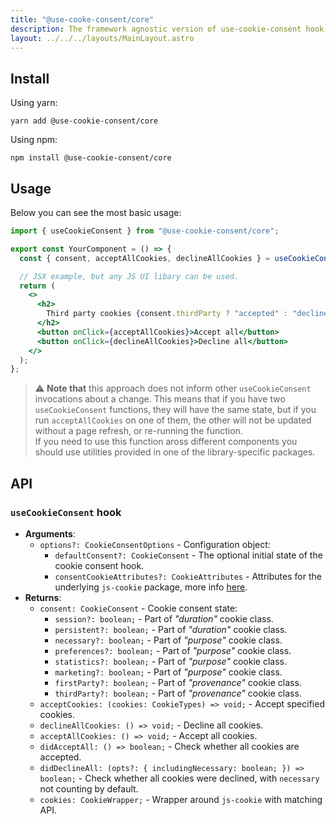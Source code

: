 ```yaml
---
title: "@use-cooke-consent/core"
description: The framework agnostic version of use-cookie-consent hook.
layout: ../../../layouts/MainLayout.astro
---
```


## Install

Using yarn:

```
yarn add @use-cookie-consent/core
```

Using npm:

```
npm install @use-cookie-consent/core
```

## Usage

Below you can see the most basic usage:

```jsx
import { useCookieConsent } from "@use-cookie-consent/core";

export const YourComponent = () => {
  const { consent, acceptAllCookies, declineAllCookies } = useCookieConsent();

  // JSX example, but any JS UI libary can be used.
  return (
    <>
      <h2>
        Third party cookies {consent.thirdParty ? "accepted" : "declined"}
      </h2>
      <button onClick={acceptAllCookies}>Accept all</button>
      <button onClick={declineAllCookies}>Decline all</button>
    </>
  );
};
```

> ⚠️ **Note that** this approach does not inform other `useCookieConsent` invocations about a change. This means that if you have two `useCookieConsent` functions, they will have the same state, but if you run `acceptAllCookies` on one of them, the other will not be updated without a page refresh, or re-running the function. <br />If you need to use this function aross different components you should use utilities provided in one of the library-specific packages.

## API

### `useCookieConsent` hook

- **Arguments**:
  - `options?: CookieConsentOptions` - Configuration object:
    - `defaultConsent?: CookieConsent` - The optional initial state of the cookie consent hook.
    - `consentCookieAttributes?: CookieAttributes` - Attributes for the underlying `js-cookie` package, more info [here](https://github.com/js-cookie/js-cookie).
- **Returns**:
  - `consent: CookieConsent` - Cookie consent state:
    - `session?: boolean;` - Part of _"duration"_ cookie class.
    - `persistent?: boolean;` - Part of _"duration"_ cookie class.
    - `necessary?: boolean;` - Part of _"purpose"_ cookie class.
    - `preferences?: boolean;` - Part of _"purpose"_ cookie class.
    - `statistics?: boolean;` - Part of _"purpose"_ cookie class.
    - `marketing?: boolean;` - Part of _"purpose"_ cookie class.
    - `firstParty?: boolean;` - Part of _"provenance"_ cookie class.
    - `thirdParty?: boolean;` - Part of _"provenance"_ cookie class.
  - `acceptCookies: (cookies: CookieTypes) => void;` - Accept specified cookies.
  - `declineAllCookies: () => void;` - Decline all cookies.
  - `acceptAllCookies: () => void;` - Accept all cookies.
  - `didAcceptAll: () => boolean;` - Check whether all cookies are accepted.
  - `didDeclineAll: (opts?: { includingNecessary: boolean; }) => boolean;` - Check whether all cookies were declined, with `necessary` not counting by default.
  - `cookies: CookieWrapper;` - Wrapper around `js-cookie` with matching API.
